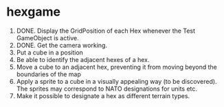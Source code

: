 # hexgame

1. DONE. Display the GridPosition of each Hex whenever the Test GameObject is active.
2. DONE. Get the camera working.
3. Put a cube in a position
4. Be able to identify the adjacent hexes of a hex.
5. Move a cube to an adjacent hex, preventing it from moving beyond the boundaries of the map
6. Apply a sprite to a cube in a visually appealing way (to be discovered). The sprites may correspond to NATO designations for units etc.
7. Make it possible to designate a hex as different terrain types.
   